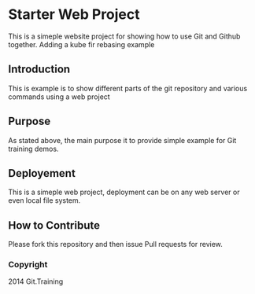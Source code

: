 # Starter Web Project
This is a simeple website project for showing how to use Git and Github together. Adding a kube fir rebasing example
## Introduction
This is example is to show different parts of the git repository and various commands using a web project
## Purpose
As stated above, the main purpose it to provide simple example for Git training demos.
## Deployement
This is a simeple web project, deployment can be on any web server or even local file system.
## How to Contribute


Please fork this repository and then issue Pull requests for review.


### Copyright

2014 Git.Training